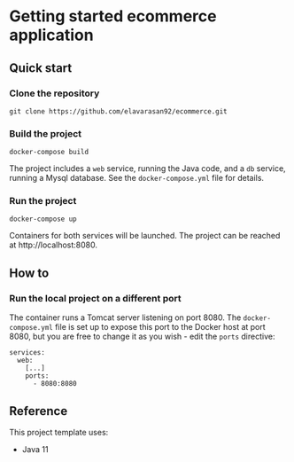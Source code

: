 # Getting started ecommerce application

## Quick start

### Clone the repository

```
git clone https://github.com/elavarasan92/ecommerce.git
```

### Build the project

```
docker-compose build
```

The project includes a ``web`` service, running the Java code, and a ``db`` service, running a Mysql database.
See the ``docker-compose.yml`` file for details.

### Run the project

```
docker-compose up
````

Containers for both services will be launched. The project can be reached at http://localhost:8080.

## How to

### Run the local project on a different port

The container runs a Tomcat server listening on port 8080. The ``docker-compose.yml`` file is set up to
expose this port to the Docker host at port 8080, but you are free to change it as you wish - edit the ``ports`` directive:

```
services:
  web:
    [...]
    ports: 
      - 8080:8080
```

## Reference

This project template uses:

* Java 11